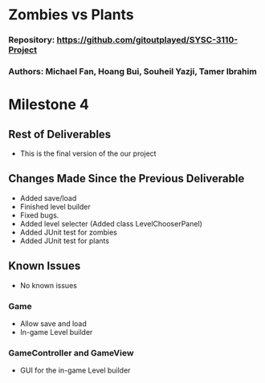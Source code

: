 # Zombies vs Plants

### Repository: https://github.com/gitoutplayed/SYSC-3110-Project

### Authors: Michael Fan, Hoang Bui, Souheil Yazji, Tamer Ibrahim

# Milestone 4

## Rest of Deliverables
* This is the final version of the our project

## Changes Made Since the Previous Deliverable
* Added save/load 
* Finished level builder
* Fixed bugs.
* Added level selecter (Added class LevelChooserPanel)
* Added JUnit test for zombies
* Added JUnit test for plants


## Known Issues
* No known issues



### Game
* Allow save and load 
* In-game Level builder

### GameController and GameView
* GUI for the in-game Level builder
